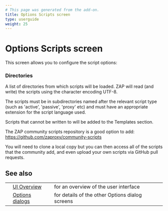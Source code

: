 ```yaml
---
# This page was generated from the add-on.
title: Options Scripts screen
type: userguide
weight: 25
---
```


# Options Scripts screen

This screen allows you to configure the script options:

### Directories

A list of directories from which scripts will be loaded. ZAP will read (and write) the scripts using the character encoding UTF-8.

The scripts must be in subdirectories named after the relevant script type (such as 'active', 'passive', 'proxy' etc) and must have an appropriate extension for the script language used.

Scripts that cannot be written to will be added to the Templates section.

The ZAP community scripts repository is a good option to add: <https://github.com/zaproxy/community-scripts>

You will need to clone a local copy but you can then access all of the scripts that the community add, and even upload your own scripts via GitHub pull requests.

## See also

|     |                                                      |                                                 |
| --- | ---------------------------------------------------- | ----------------------------------------------- |
|     | [UI Overview](/docs/desktop/ui/)                     | for an overview of the user interface           |
|     | [Options dialogs](/docs/desktop/ui/dialogs/options/) | for details of the other Options dialog screens |
